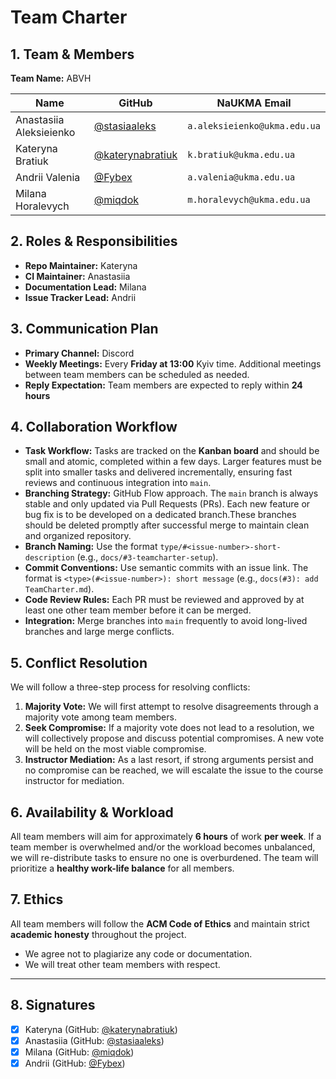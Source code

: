 # Team Charter

## 1. Team & Members

**Team Name:** ABVH

| Name | GitHub | NaUKMA Email |
|------|---------|--------------|
| Anastasiia Aleksieienko | [@stasiaaleks](https://github.com/stasiaaleks) | `a.aleksieienko@ukma.edu.ua` |
| Kateryna Bratiuk | [@katerynabratiuk](https://github.com/katerynabratiuk) | `k.bratiuk@ukma.edu.ua` |
| Andrii Valenia | [@Fybex](https://github.com/Fybex) | `a.valenia@ukma.edu.ua` |
| Milana Horalevych | [@miqdok](https://github.com/miqdok) | `m.horalevych@ukma.edu.ua` |

## 2. Roles & Responsibilities

* **Repo Maintainer:** Kateryna
* **CI Maintainer:** Anastasiia
* **Documentation Lead:** Milana
* **Issue Tracker Lead:** Andrii

## 3. Communication Plan

* **Primary Channel:** Discord
* **Weekly Meetings:** Every **Friday at 13:00** Kyiv time. Additional meetings between team members can be scheduled as needed.
* **Reply Expectation:** Team members are expected to reply within **24 hours**

## 4. Collaboration Workflow

* **Task Workflow:** Tasks are tracked on the **Kanban board** and should be small and atomic, completed within a few days. Larger features must be split into smaller tasks and delivered incrementally, ensuring fast reviews and continuous integration into `main`.
* **Branching Strategy:** GitHub Flow approach. The `main` branch is always stable and only updated via Pull Requests (PRs). Each new feature or bug fix is to be developed on a dedicated branch.These branches should be deleted promptly after successful merge to maintain clean and organized repository.
* **Branch Naming:** Use the format `type/#<issue-number>-short-description` (e.g., `docs/#3-teamcharter-setup`).
* **Commit Conventions:** Use semantic commits with an issue link. The format is `<type>(#<issue-number>): short message` (e.g., `docs(#3): add TeamCharter.md`).
* **Code Review Rules:** Each PR must  be reviewed and approved by at least one other team member before it can be merged.
* **Integration:** Merge branches into `main` frequently to avoid long-lived branches and large merge conflicts.

## 5. Conflict Resolution

We will follow a three-step process for resolving conflicts:

1. **Majority Vote:** We will first attempt to resolve disagreements through a majority vote among team members.
2. **Seek Compromise:** If a majority vote does not lead to a resolution, we will collectively propose and discuss potential compromises. A new vote will be held on the most viable compromise.
3. **Instructor Mediation:** As a last resort, if strong arguments persist and no compromise can be reached, we will escalate the issue to the course instructor for mediation.

## 6. Availability & Workload

All team members will aim for approximately **6 hours** of work **per week**. If a team member is overwhelmed and/or the workload becomes unbalanced, we will re-distribute tasks to ensure no one is overburdened. The team will prioritize a **healthy work-life balance** for all members.

## 7. Ethics

All team members will follow the **ACM Code of Ethics** and maintain strict **academic honesty** throughout the project.

* We agree not to plagiarize any code or documentation.
* We will treat other team members with respect.

---

## 8. Signatures

* [x] Kateryna (GitHub: [@katerynabratiuk](https://github.com/katerynabratiuk))
* [x] Anastasiia (GitHub: [@stasiaaleks](https://github.com/stasiaaleks))
* [x] Milana (GitHub: [@miqdok](https://github.com/miqdok))
* [x] Andrii (GitHub: [@Fybex](https://github.com/Fybex))
